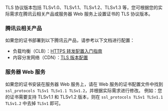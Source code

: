 TLS 协议版本包括 TLSv1.0、TLSv1.1、TLSv1.2、TLSv1.3 等，您可根据您的实际需求在腾讯云相关产品或服务器 Web 服务上设置证书的 TLS 协议版本。

### 腾讯云相关产品
如果您的证书部署到以下腾讯云产品，请参考以下文档进行配置：
- 负载均衡（CLB）：[HTTPS 转发配置入门指南](https://cloud.tencent.com/document/product/214/6534)
- 内容分发网络（CDN）：[TLS 版本配置](https://cloud.tencent.com/document/product/228/44868)

### 服务器 Web 服务
如果您的证书安装在服务器 Web 服务上，请在 Web 服务的证书配置文件中找到 `ssl_protocols TLSv1 TLSv1.1 TLSv1.2`，并根据实际需求进行修改。
例如：您的证书需要支持 TLSv1.1 和 TLSv1.2 版本，则在 `ssl_protocols TLSv1 TLSv1.1 TLSv1.2` 中去掉 `TLSv1` 即可。


